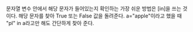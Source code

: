 문자열 변수 안에서 해당 문자가 들어있는지 확인하는 가장 쉬운 방법은 [in]을 쓰는 것이다. 해당 문자를 찾아 True 또는 False 값을 돌려준다. a="apple"이라고 했을 때 "pl" in a라고만 해도 간단하게 찾아 준다.
